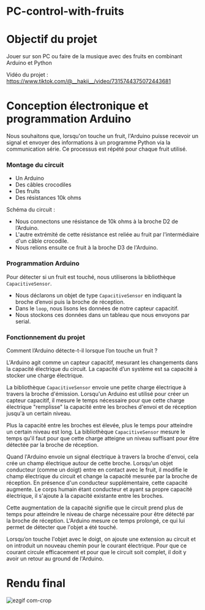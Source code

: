 # PC-control-with-fruits

# Objectif du projet

Jouer sur son PC ou faire de la musique avec des fruits en combinant Arduino et Python

Vidéo du projet : <https://www.tiktok.com/@__hakii__/video/7315744375072443681>

# Conception électronique et programmation Arduino

Nous souhaitons que, lorsqu'on touche un fruit, l'Arduino puisse recevoir un signal et envoyer des informations à un programme Python via la communication série. Ce processus est répété pour chaque fruit utilisé.

### Montage du circuit

- Un Arduino
- Des câbles crocodiles
- Des fruits
- Des résistances 10k ohms

Schéma du circuit :

- Nous connectons une résistance de 10k ohms à la broche D2 de l’Arduino.
- L'autre extrémité de cette résistance est reliée au fruit par l'intermédiaire d'un câble crocodile.
- Nous relions ensuite ce fruit à la broche D3 de l'Arduino.

### Programmation Arduino

Pour détecter si un fruit est touché, nous utiliserons la bibliothèque `CapacitiveSensor`.

- Nous déclarons un objet de type `CapacitiveSensor` en indiquant la broche d’envoi puis la broche de réception.
- Dans le `loop`, nous lisons les données de notre capteur capacitif.
- Nous stockons ces données dans un tableau que nous envoyons par serial.


### Fonctionnement du projet

Comment l’Arduino détecte-t-il lorsque l’on touche un fruit ?

L'Arduino agit comme un capteur capacitif, mesurant les changements dans la capacité électrique du circuit. La capacité d’un système est sa capacité à stocker une charge électrique. 

La bibliothèque `CapacitiveSensor` envoie une petite charge électrique à travers la broche d'émission. Lorsqu'un Arduino est utilisé pour créer un capteur capacitif, il mesure le temps nécessaire pour que cette charge électrique "remplisse" la capacité entre les broches d'envoi et de réception jusqu'à un certain niveau.

Plus la capacité entre les broches est élevée, plus le temps pour atteindre un certain niveau est long. La bibliothèque `CapacitiveSensor` mesure le temps qu'il faut pour que cette charge atteigne un niveau suffisant pour être détectée par la broche de réception.

Quand l'Arduino envoie un signal électrique à travers la broche d'envoi, cela crée un champ électrique autour de cette broche. Lorsqu'un objet conducteur (comme un doigt) entre en contact avec le fruit, il modifie le champ électrique du circuit et change la capacité mesurée par la broche de réception. En présence d'un conducteur supplémentaire, cette capacité augmente. Le corps humain étant conducteur et ayant sa propre capacité électrique, il s'ajoute à la capacité existante entre les broches.

Cette augmentation de la capacité signifie que le circuit prend plus de temps pour atteindre le niveau de charge nécessaire pour être détecté par la broche de réception. L'Arduino mesure ce temps prolongé, ce qui lui permet de détecter que l'objet a été touché.

Lorsqu’on touche l'objet avec le doigt, on ajoute une extension au circuit et on introduit un nouveau chemin pour le courant électrique. Pour que ce courant circule efficacement et pour que le circuit soit complet, il doit y avoir un retour au ground de l'Arduino.

# Rendu final 

![ezgif com-crop](https://github.com/Haki-i/PC-control-with-fruits/assets/137703849/fe025a52-8b9a-4820-bf86-489db9d0ed29)
